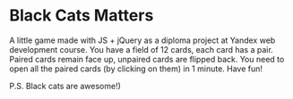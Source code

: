 # Black Cats Matters

A little game made with JS + jQuery as a diploma project at Yandex web development course. You have a field of 12 cards, each card has a pair. Paired cards remain face up, unpaired cards are flipped back. You need to open all the paired cards (by clicking on them) in 1 minute. Have fun!

P.S. Black cats are awesome!)
